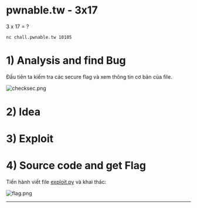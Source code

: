 # pwnable.tw - 3x17

3 x 17 = ?

`nc chall.pwnable.tw 10105`

# 1) Analysis and find Bug

Đầu tiên ta kiếm tra các secure flag và xem thông tin cơ bản của file.

![checksec.png](images/checksec.png)


# 2) Idea



# 3) Exploit



# 4) Source code and get Flag

Tiến hành viết file [exploit.py](exploit.py) và khai thác:

![flag.png](images/flag.png)

------------------------------------------------------
